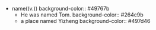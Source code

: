 - name((v.))
  background-color:: #49767b
	- He was named Tom.
	  background-color:: #264c9b
	- a place named Yizheng
	  background-color:: #497d46